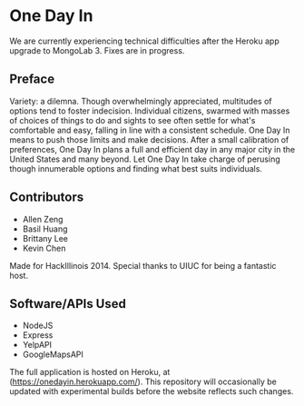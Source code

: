 # One Day In

We are currently experiencing technical difficulties after the Heroku app upgrade to MongoLab 3. Fixes are in progress.

## Preface

Variety: a dilemna. Though overwhelmingly appreciated, multitudes of options tend to foster indecision. Individual citizens, swarmed with masses of choices of things to do and sights to see often settle for what's comfortable and easy, falling in line with a consistent schedule. One Day In means to push those limits and make decisions. After a small calibration of preferences, One Day In plans a full and efficient day in any major city in the United States and many beyond. Let One Day In take charge of perusing though innumerable options and finding what best suits individuals.

## Contributors

*   Allen Zeng
*   Basil Huang
*   Brittany Lee
*   Kevin Chen

Made for HackIllinois 2014.
Special thanks to UIUC for being a fantastic host.

## Software/APIs Used

*	NodeJS
*	Express
*	YelpAPI
*	GoogleMapsAPI

The full application is hosted on Heroku, at (https://onedayin.herokuapp.com/).
This repository will occasionally be updated with experimental builds before the website reflects such changes.


